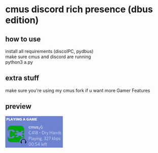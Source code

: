 # cmus discord rich presence (dbus edition)

## how to use
install all requirements (discoIPC, pydbus)  
make sure cmus and discord are running  
python3 a.py

## extra stuff
make sure you're using my cmus fork if u want more Gamer Features

## preview
![preview](preview.png)
